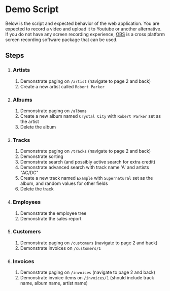 # Demo Script

Below is the script and expected behavior of the web application.  You are expected to record a video and upload it to 
Youtube or  another alternative.  If you do not have any screen recording experience, [OBS](https://obsproject.com/) is 
a cross platform screen recording software package that can be used.

## Steps

1. ### Artists
    1. Demonstrate paging on `/artist` (navigate to page 2 and back)
    1. Create a new artist called `Robert Parker`
2. ### Albums
    1. Demonstrate paging on `/albums`
    1. Create a new album named `Crystal City` with `Robert Parker` set as the artist
    1. Delete the album
3. ### Tracks
    1. Demonstrate paging on `/tracks` (navigate to page 2 and back)
    2. Demonstrate sorting
    3. Demonstrate search (and possibly active search for extra credit)
    4. Demonstrate advanced search with track name 'A' and artists "AC/DC"
    5. Create a new track named `Example` with `Supernatural` set as the album, and random values for other fields
    6. Delete the track
4. ### Employees
    1. Demonstrate the employee tree
    2. Demonstrate the sales report
5. ### Customers
   1. Demonstrate paging on `/customers` (navigate to page 2 and back)
   1. Demonstrate invoices on `/customers/1`
6. ### Invoices
   1. Demonstrate paging on `/invoices` (navigate to page 2 and back)
   1. Demonstrate invoice items on `/invoices/1` (should include track name, album name, artist name)
